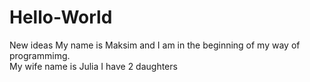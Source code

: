 # Hello-World
New ideas
My name is Maksim and I am in the beginning of my way of programmimg.  
My wife name is Julia
I have 2 daughters
